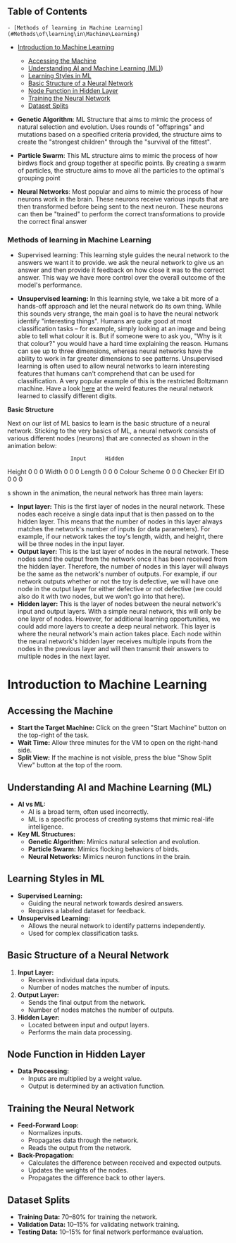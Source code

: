 ## Table of Contents

    - [Methods of learning in Machine Learning](#Methods\of\learning\in\Machine\Learning)
- [Introduction to Machine Learning](#introduction\to\machine\learning)
  - [Accessing the Machine](#Accessing\the\Machine)
  - [Understanding AI and Machine Learning (ML)](#Understanding\AI\and\Machine\Learning\(ML))
  - [Learning Styles in ML](#Learning\Styles\in\ML)
  - [Basic Structure of a Neural Network](#Basic\Structure\of\a\Neural\Network)
  - [Node Function in Hidden Layer](#Node\Function\in\Hidden\Layer)
  - [Training the Neural Network](#Training\the\Neural\Network)
  - [Dataset Splits](#Dataset\Splits)


- **Genetic Algorithm**: ML Structure that aims to mimic the process of natural selection and evolution. Uses rounds of "offsprings" and mutations based on a specified criteria provided, the structure aims to create the "strongest children" through the "survival of the fittest".
- **Particle Swarm**: This ML structure aims to mimic the process of how birdws flock and group together at specific points. By creating a swarm of particles, the structure aims to move all the particles to the optimal's grouping point
- **Neural Networks**: Most popular and aims to mimic the process of how neurons work in the brain. These neurons receive various inputs that are then transformed before being sent to the next neuron. These neurons can then be "trained" to perform the correct transformations to provide the correct final answer


### Methods of learning in Machine Learning
- Supervised learning: This learning style guides the neural network to the answers we want it to provide. we ask the neural network to give us an answer and then provide it feedback on how close it was to the correct answer. This way we have more control over the overall outcome of the model's performance.

- **Unsupervised learning:** In this learning style, we take a bit more of a hands-off approach and let the neural network do its own thing. While this sounds very strange, the main goal is to have the neural network identify "interesting things". Humans are quite good at most classification tasks – for example, simply looking at an image and being able to tell what colour it is. But if someone were to ask you, "Why is it that colour?" you would have a hard time explaining the reason. Humans can see up to three dimensions, whereas neural networks have the ability to work in far greater dimensions to see patterns. Unsupervised learning is often used to allow neural networks to learn interesting features that humans can't comprehend that can be used for classification. A very popular example of this is the restricted Boltzmann machine. Have a look [here](https://scikit-learn.org/stable/modules/neural_networks_unsupervised.html) at the weird features the neural network learned to classify different digits.


**Basic Structure**

Next on our list of ML basics to learn is the basic structure of a neural network. Sticking to the very basics of ML, a neural network consists of various different nodes (neurons) that are connected as shown in the animation below:

                        Input      Hidden
Height                0                0  0
Width                 0                 0  0
Length               0                  0  0
Colour Scheme 0                   0  0
Checker Elf ID   0                    0  0



s shown in the animation, the neural network has three main layers:

- **Input layer:** This is the first layer of nodes in the neural network. These nodes each receive a single data input that is then passed on to the hidden layer. This means that the number of nodes in this layer always matches the network's number of inputs (or data parameters). For example, if our network takes the toy's length, width, and height, there will be three nodes in the input layer.
- **Output layer:** This is the last layer of nodes in the neural network. These nodes send the output from the network once it has been received from the hidden layer. Therefore, the number of nodes in this layer will always be the same as the network's number of outputs. For example, if our network outputs whether or not the toy is defective, we will have one node in the output layer for either defective or not defective (we could also do it with two nodes, but we won't go into that here).
- **Hidden layer:** This is the layer of nodes between the neural network's input and output layers. With a simple neural network, this will only be one layer of nodes. However, for additional learning opportunities, we could add more layers to create a deep neural network. This layer is where the neural network's main action takes place. Each node within the neural network's hidden layer receives multiple inputs from the nodes in the previous layer and will then transmit their answers to multiple nodes in the next layer.
# Introduction to Machine Learning

## Accessing the Machine

- **Start the Target Machine:** Click on the green "Start Machine" button on the top-right of the task.
- **Wait Time:** Allow three minutes for the VM to open on the right-hand side.
- **Split View:** If the machine is not visible, press the blue "Show Split View" button at the top of the room.

## Understanding AI and Machine Learning (ML)

- **AI vs ML:**
    - AI is a broad term, often used incorrectly.
    - ML is a specific process of creating systems that mimic real-life intelligence.
- **Key ML Structures:**
    - **Genetic Algorithm:** Mimics natural selection and evolution.
    - **Particle Swarm:** Mimics flocking behaviors of birds.
    - **Neural Networks:** Mimics neuron functions in the brain.

## Learning Styles in ML

- **Supervised Learning:**
    - Guiding the neural network towards desired answers.
    - Requires a labeled dataset for feedback.
- **Unsupervised Learning:**
    - Allows the neural network to identify patterns independently.
    - Used for complex classification tasks.

## Basic Structure of a Neural Network

1. **Input Layer:**
    - Receives individual data inputs.
    - Number of nodes matches the number of inputs.
2. **Output Layer:**
    - Sends the final output from the network.
    - Number of nodes matches the number of outputs.
3. **Hidden Layer:**
    - Located between input and output layers.
    - Performs the main data processing.

## Node Function in Hidden Layer

- **Data Processing:**
    - Inputs are multiplied by a weight value.
    - Output is determined by an activation function.

## Training the Neural Network

- **Feed-Forward Loop:**
    - Normalizes inputs.
    - Propagates data through the network.
    - Reads the output from the network.
- **Back-Propagation:**
    - Calculates the difference between received and expected outputs.
    - Updates the weights of the nodes.
    - Propagates the difference back to other layers.

## Dataset Splits

- **Training Data:** 70–80% for training the network.
- **Validation Data:** 10–15% for validating network training.
- **Testing Data:** 10–15% for final network performance evaluation.

